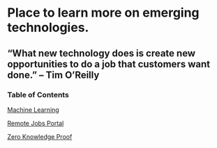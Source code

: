 # Place to learn more on emerging technologies.
## “What new technology does is create new opportunities to do a job that customers want done.” – Tim O’Reilly
### Table of Contents

[Machine Learning](https://github.com/TincyThomas/Techora/tree/main/Machine%20Learning)

[Remote Jobs Portal](https://github.com/TincyThomas/Techora/tree/main/remote_work)

[Zero Knowledge Proof](https://github.com/TincyThomas/Techora/tree/main/Zero%20Knowledge%20Proof)
